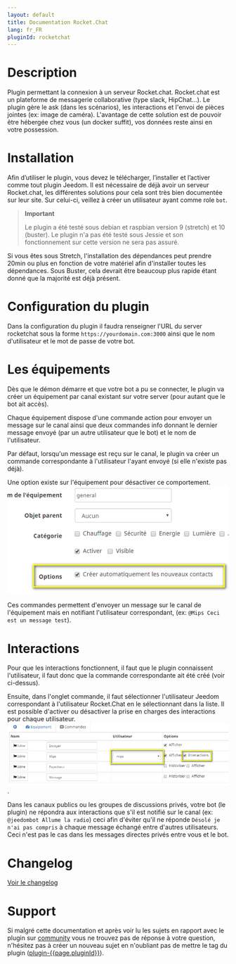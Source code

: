 ```yaml
---
layout: default
title: Documentation Rocket.Chat
lang: fr_FR
pluginId: rocketchat
---
```


# Description

Plugin permettant la connexion à un serveur Rocket.chat. Rocket.chat est un plateforme de messagerie collaborative (type slack, HipChat...).
Le plugin gère le ask (dans les scénarios), les interactions et l'envoi de pièces jointes (ex: image de caméra).
L'avantage de cette solution est de pouvoir être hébergée chez vous (un docker suffit), vos données reste ainsi en votre possession.

# Installation

Afin d’utiliser le plugin, vous devez le télécharger, l’installer et l’activer comme tout plugin Jeedom.
Il est nécessaire de déjà avoir un serveur Rocket.chat, les différentes solutions pour cela sont très bien documentée sur leur site.
Sur celui-ci, veillez à créer un utilisateur ayant comme role `bot`.

> **Important**
>
> Le plugin a été testé sous debian et raspbian version 9 (stretch) et 10 (buster).
> Le plugin n'a pas été testé sous Jessie et son fonctionnement sur cette version ne sera pas assuré.

Si vous êtes sous Stretch, l'installation des dépendances peut prendre 20min ou plus en fonction de votre matériel afin d'installer toutes les dépendances.
Sous Buster, cela devrait être beaucoup plus rapide étant donné que la majorité est déjà présent.

# Configuration du plugin

Dans la configuration du plugin il faudra renseigner l'URL du server rocketchat sous la forme `https://yourdomain.com:3000` ainsi que le nom d'utilisateur et le mot de passe de votre bot.

# Les équipements

Dès que le démon démarre et que votre bot a pu se connecter, le plugin va créer un équipement par canal existant sur votre server (pour autant que le bot ait accès).

Chaque équipement dispose d'une commande action pour envoyer un message sur le canal ainsi que deux commandes info donnant le dernier message envoyé (par un autre utilisateur que le bot) et le nom de l'utilisateur.

Par défaut, lorsqu'un message est reçu sur le canal, le plugin va créer un commande correspondante à l'utilisateur l'ayant envoyé (si elle n'existe pas déjà).

Une option existe sur l'équipement pour désactiver ce comportement.
![Config équipement](../images/device.png "Config équipement")

Ces commandes permettent d'envoyer un message sur le canal de l'équipement mais en notifiant l'utilisateur correspondant, (ex: `@Mips Ceci est un message test`).

# Interactions

Pour que les interactions fonctionnent, il faut que le plugin connaissent l'utilisateur, il faut donc que la commande correspondante ait été créé (voir ci-dessus).

Ensuite, dans l'onglet commande, il faut sélectionner l'utilisateur Jeedom correspondant à l'utilisateur Rocket.Chat en le sélectionnant dans la liste. Il est possible d'activer ou désactiver la prise en charges des interactions pour chaque utilisateur.
![Commandes](../images/commands.png "Commandes").

Dans les canaux publics ou les groupes de discussions privés, votre bot (le plugin) ne répondra aux interactions que s'il est notifié sur le canal (ex: `@jeedombot Allume la radio`) ceci afin d'éviter qu'il ne réponde `Désolé je n'ai pas compris` à chaque message échangé entre d'autres utilisateurs.
Ceci n'est pas le cas dans les messages directes privés entre vous et le bot.

# Changelog

[Voir le changelog](./changelog)

# Support

Si malgré cette documentation et après voir lu les sujets en rapport avec le plugin sur [community]({{site.forum}}/tags/plugin-{{page.pluginId}}) vous ne trouvez pas de réponse à votre question, n'hésitez pas à créer un nouveau sujet en n'oubliant pas de mettre le tag du plugin ([plugin-{{page.pluginId}}]({{site.forum}}/tags/plugin-{{page.pluginId}})).

